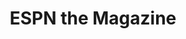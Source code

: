 ---
collection_archive: true
collection_awards: []
collection_category:
  - Editorial
  - Reportage
  - Humor
  - Sports + Athletes
  - Still Life + Details
  - Environments
  - Portraits
  - Color
collection_content: 
collection_cover: https://d1sf55qlb7p6hz.cloudfront.net/cactus-16.jpg
collection_cover_mobile: https://d1sf55qlb7p6hz.cloudfront.net/verticalcovers-24.jpg
collection_description: >-
  Cactus League examines the intersection of fan culture and professional
  athletes during spring workouts. Baseball’s spring training brings the fans
  and players together while the hope for a new season breeds a jovial and loose
  atmosphere between the two.


  Featured on _PDN Photo of the Day._
collection_description_alignment: left
collection_exhibition: []
collection_filter:
  - Commissioned + Stock
collection_hidden: false
collection_meta: Cactus League 
collection_preview:
  - https://d1sf55qlb7p6hz.cloudfront.net/espn_cactus_covers-1.jpg
  - https://d1sf55qlb7p6hz.cloudfront.net/espn_cactus_covers-2.jpg
  - https://d1sf55qlb7p6hz.cloudfront.net/espn_cactus_covers-3.jpg
  - https://d1sf55qlb7p6hz.cloudfront.net/espn_cactus_covers-4.jpg
cover_image: https://d1sf55qlb7p6hz.cloudfront.net/social-22.jpg
date: 
hide_footer: true 
logo: 
navigation_theme: white
px_extra: true
slug: cactus-league
theme_color: "#FDE583"
theme_color_all_works: FB548C"
title: ESPN the Magazine
collection_blocks:
  - _bookshop_name: collections/media-row-start
    row_alignment: between
  - _bookshop_name: collections/media-element 
    color: "#B1CD6B"
    image:  https://d1sf55qlb7p6hz.cloudfront.net/cactus-1.jpg
    margin_left: 20
    margin_right: 0
    margin_y: 100
    width: 60
  - _bookshop_name: collections/media-row
    row_alignment: between
  - _bookshop_name: collections/media-element 
    color: "#F6E483"
    image:  https://d1sf55qlb7p6hz.cloudfront.net/cactus-3.jpg
    margin_left: 5
    margin_y: 100
    width: 33
  - _bookshop_name: collections/media-element 
    color: "#EEA998"
    image: https://d1sf55qlb7p6hz.cloudfront.net/cactus-2.jpg
    margin_left: 0
    margin_right: 15
    margin_y: 400
    width: 40
  - _bookshop_name: collections/media-row
    row_alignment: between
  - _bookshop_name: collections/media-element 
    color: "#CAD9E2"
    image:  https://d1sf55qlb7p6hz.cloudfront.net/cactus-4.jpg
    margin_left: 25
    margin_y: 100
    width: 50
  - _bookshop_name: collections/media-row
    row_alignment: between
  - _bookshop_name: collections/media-element 
    color: "#F93832"
    image:  https://d1sf55qlb7p6hz.cloudfront.net/cactus-5.jpg
    margin_left: 0
    margin_right: 0
    margin_y: 100
    width: 33
  - _bookshop_name: collections/media-element 
    color: "#FADABF"
    image:  https://d1sf55qlb7p6hz.cloudfront.net/cactus-6.jpg
    margin_left: 0
    margin_right: 0
    margin_y: 300
    width: 60
  - _bookshop_name: collections/media-row
    row_alignment: between
  - _bookshop_name: collections/media-element 
    color: "#5083E0"
    image:  https://d1sf55qlb7p6hz.cloudfront.net/cactus-7.jpg
    margin_left: 50
    margin_right: 0
    margin_y: 100
    width: 33
  - _bookshop_name: collections/media-row
    row_alignment: between
  - _bookshop_name: collections/media-element 
    color: "#DDE5F1"
    image:  https://d1sf55qlb7p6hz.cloudfront.net/cactus-8.jpg
    margin_left: 10
    margin_right: 0
    margin_y: 100
    width: 50
  - _bookshop_name: collections/media-element 
    color: "#FEE5DA"
    image:  https://d1sf55qlb7p6hz.cloudfront.net/cactus-9.jpg
    margin_left: 0
    margin_right: 5
    margin_y: 300
    width: 30
  - _bookshop_name: collections/media-element 
    color: "#EA113C"
    image:  https://d1sf55qlb7p6hz.cloudfront.net/cactus-10.jpg
    margin_left: 45
    margin_right: 0
    margin_y: 100
    width: 40
  - _bookshop_name: collections/media-row
    row_alignment: between
  - _bookshop_name: collections/media-element 
    color: "#92D09F"
    image:  https://d1sf55qlb7p6hz.cloudfront.net/cactus-11.jpg
    margin_left: 10
    margin_y: 100
    width: 60
  - _bookshop_name: collections/media-row
    row_alignment: between
  - _bookshop_name: collections/media-element 
    color: "#8CABA5"
    image:  https://d1sf55qlb7p6hz.cloudfront.net/cactus-12.jpg
    margin_left: 5
    margin_right: 0
    margin_y: 400
    width: 50
  - _bookshop_name: collections/media-element 
    color: "#F4DFCE"
    image:  https://d1sf55qlb7p6hz.cloudfront.net/cactus-13.jpg
    margin_right: 10
    margin_y: 100
    width: 30
  - _bookshop_name: collections/media-row
    row_alignment: between
  - _bookshop_name: collections/media-element 
    color: "#B0CB97"
    image:  https://d1sf55qlb7p6hz.cloudfront.net/cactus-14.jpg
    margin_left: 10
    margin_right: 0
    margin_y: 100
    width: 33
  - _bookshop_name: collections/media-element 
    color: "#3850A3"
    image:  https://d1sf55qlb7p6hz.cloudfront.net/cactus-15.jpg
    margin_left: 0
    margin_right: 20
    margin_y: 400
    width: 33
  - _bookshop_name: collections/media-row
    row_alignment: between
  - _bookshop_name: collections/media-element 
    color: "#CDE5F3"
    image:  https://d1sf55qlb7p6hz.cloudfront.net/cactus-16.jpg
    margin_left: 10
    margin_y: 100
    width: 66
  - _bookshop_name: collections/media-row-end
collection_press:
  - content: _PDN Photo of the Day_
    template: popup-text-element
  - content: Press List Item
    template: popup-text-element
---